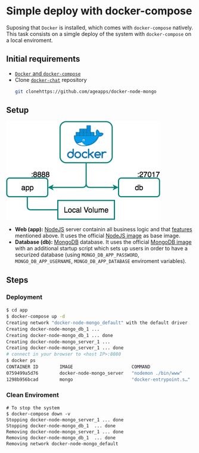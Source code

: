 # Simple deploy with docker-compose 

Suposing that `Docker` is installed, which comes with `docker-compose` natively. This task consists on a simgle deploy of the system with `docker-compose` on a local enviroment.

## Initial requirements

+ [`Docker` and `docker-compose`](https://www.docker.com/products/docker-desktop)
+ Clone [`docker-chat`](https://github.com/ageapps/docker-node-mongo) repository
    ```bash
    git clonehttps://github.com/ageapps/docker-node-mongo
    ```
    
## Setup
![basic](../art/arch_1.png)
+ __Web (app):__ [NodeJS] server containin all business logic and that [features](#features)  mentioned above. It uses the official [NodeJS image] as base image.
+ __Database (db):__ [MongoDB] database. It uses the official [MongoDB image] with an additional startup script which sets up users in order to have a securized database (using `MONGO_DB_APP_PASSWORD`, `MONGO_DB_APP_USERNAME`, `MONGO_DB_APP_DATABASE` enviroment variables).

## Steps
### Deployment
```bash
$ cd app
$ docker-compose up -d
Creating network "docker-node-mongo_default" with the default driver
Creating docker-node-mongo_db_1 ...
Creating docker-node-mongo_db_1 ... done
Creating docker-node-mongo_server_1 ...
Creating docker-node-mongo_server_1 ... done
# connect in your browser to <host IP>:8080
$ docker ps
CONTAINER ID        IMAGE                      COMMAND                  CREATED             STATUS                   PORTS                 NAMES
0759499a5d76        docker-node-mongo_server   "nodemon ./bin/www"      3 minutes ago       Up 3 minutes             0.0.0.0:8080->3000/tcp   docker-node-mongo_server_1
1298b956bcad        mongo                      "docker-entrypoint.s…"   3 minutes ago       Up 3 minutes (healthy)   27017/tcp                docker-node-mongo_db_1

```
### Clean Enviroment
```
# To stop the system
$ docker-compose down -v
Stopping docker-node-mongo_server_1 ... done
Stopping docker-node-mongo_db_1  ... done
Removing docker-node-mongo_server_1 ... done
Removing docker-node-mongo_db_1  ... done
Removing network docker-node-mongo_default
```

[NodeJS image]: https://hub.docker.com/_/node/
[MongoDB image]: https://hub.docker.com/_/mongo/
[MongoDB]: https://www.mongodb.com
[mongoose]: http://mongoosejs.com/index.html
[NodeJS]: http://nodejs.org
[Docker]: https://docs.docker.com/
[docker-compose]:https://docs.docker.com/compose/compose-file/
[docker-build]:https://docs.docker.com/engine/reference/builder/
